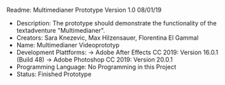 Readme: Multimedianer Prototype Version 1.0 08/01/19

- Description: The prototype should demonstrate the functionality of the textadventure "Multimedianer".
- Creators: Sara Knezevic, Max Hilzensauer, Florentina El Gammal
- Name: Multimedianer Videoprototyp
- Development Plattforms:
-> Adobe After Effects CC 2019: Version 16.0.1 (Build 48)
-> Adobe Photoshop CC 2019: Version 20.0.1
- Programming Language: No Programming in this Project
- Status: Finished Prototype
